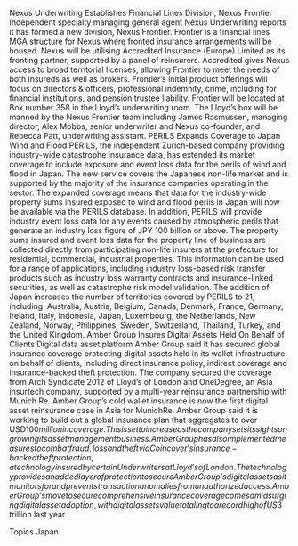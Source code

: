 Nexus Underwriting Establishes Financial Lines Division, Nexus Frontier
Independent specialty managing general agent Nexus Underwriting reports it has formed a new division, Nexus Frontier.
Frontier is a financial lines MGA structure for Nexus where fronted insurance arrangements will be housed. Nexus will be utilising Accredited Insurance (Europe) Limited as its fronting partner, supported by a panel of reinsurers. Accredited gives Nexus access to broad territorial licenses, allowing Frontier to meet the needs of both insureds as well as brokers.
Frontier’s initial product offerings will focus on directors & officers, professional indemnity, crime, including for financial institutions, and pension trustee liability.
Frontier will be located at Box number 358 in the Lloyd’s underwriting room. The Lloyd’s box will be manned by the Nexus Frontier team including James Rasmussen, managing director, Alex Mobbs, senior underwriter and Nexus co-founder, and Rebecca Patt, underwriting assistant.
PERILS Expands Coverage to Japan Wind and Flood
PERILS, the independent Zurich-based company providing industry-wide catastrophe insurance data, has extended its market coverage to include exposure and event loss data for the perils of wind and flood in Japan. The new service covers the Japanese non-life market and is supported by the majority of the insurance companies operating in the sector.
The expanded coverage means that data for the industry-wide property sums insured exposed to wind and flood perils in Japan will now be available via the PERILS database. In addition, PERILS will provide industry event loss data for any events caused by atmospheric perils that generate an industry loss figure of JPY 100 billion or above.
The property sums insured and event loss data for the property line of business are collected directly from participating non-life insurers at the prefecture for residential, commercial, industrial properties. This information can be used for a range of applications, including industry loss-based risk transfer products such as industry loss warranty contracts and insurance-linked securities, as well as catastrophe risk model validation.
The addition of Japan increases the number of territories covered by PERILS to 21, including: Australia, Austria, Belgium, Canada, Denmark, France, Germany, Ireland, Italy, Indonesia, Japan, Luxembourg, the Netherlands, New Zealand, Norway, Philippines, Sweden, Switzerland, Thailand, Turkey, and the United Kingdom.
Amber Group Insures Digital Assets Held On Behalf of Clients
Digital data asset platform Amber Group said it has secured global insurance coverage protecting digital assets held in its wallet infrastructure on behalf of clients, including direct insurance policy, indirect coverage and insurance-backed theft protection.
The company secured the coverage from Arch Syndicate 2012 of Lloyd’s of London and OneDegree, an Asia insurtech company, supported by a multi-year reinsurance partnership with Munich Re. Amber Group’s cold wallet insurance is now the first digital asset reinsurance case in Asia for MunichRe. Amber Group said it is working to build out a global insurance plan that aggregates to over USD$100 million in coverage. This is set to increase as the company sets its sights on growing its asset management business.
Amber Group has also implemented measures to combat fraud, loss and theft via Coincover’s insurance-backed theft protection, a technology insured by certain Underwriters at Lloyd’s of London. The technology provides an added layer of protection to secure Amber Group’s digital assets as it monitors for and prevents transaction anomalies from unauthorized access.
Amber Group’s move to secure comprehensive insurance coverage comes amid surging digital asset adoption, with digital assets value totaling to a record high of US$3 trillion last year.

Topics
Japan
